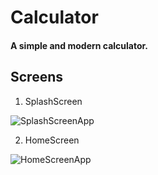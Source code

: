 # Calculator

#### A simple and modern calculator.

## Screens

1. SplashScreen

![SplashScreenApp](https://user-images.githubusercontent.com/51540772/85919356-d2aa1100-b840-11ea-9262-06207dbe852f.png)

2. HomeScreen

![HomeScreenApp](https://user-images.githubusercontent.com/51540772/85919374-f9684780-b840-11ea-9ce3-587d98e13166.png)
